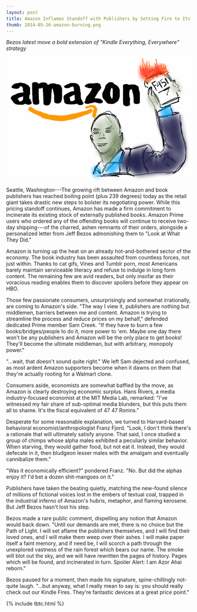```yaml
---
layout: post
title: Amazon Inflames Standoff with Publishers by Setting Fire to Its Own Warehouses
thumb: 2014-05-26-amazon-burning.png
---
```


*Bezos latest move a bold extension of "Kindle Everything, Everywhere" strategy*

![Amazon Did Start The Fire](/assets/2014-05-26-amazon-burning.png)

Seattle, Washington---The growing rift between Amazon and book publishers has reached boiling point (plus 239 degrees) today as the retail giant takes drastic new steps to bolster its negotiating power. While this pricing standoff continues, Amazon has made a firm commitment to incinerate its existing stock of externally published books. Amazon Prime users who ordered any of the offending books will continue to receive two-day shipping---of the charred, ashen remnants of their orders, alongside a personalized letter from Jeff Bezos admonishing them to "Look at What They Did." 

Amazon is turning up the heat on an already hot-and-bothered sector of the economy. The book industry has been assaulted from countless forces, not just within. Thanks to cat gifs, Vines and Tumblr porn, most Americans barely maintain serviceable literacy and refuse to indulge in long form content. The remaining few are avid readers, but only insofar as their voracious reading enables them to discover spoilers before they appear on HBO.

Those few passionate consumers, unsurprisingly and somewhat irrationally, are coming to Amazon's side. "The way I view it, publishers are nothing but middlemen, barriers between me and content. Amazon is trying to streamline the process and reduce prices on my behalf," defended dedicated Prime member Sam Creek. "If they have to burn a few books/bridges/people to do it, more power to 'em. Maybe one day there won't be any publishers and Amazon will be the only place to get books! They'll become the ultimate middleman, but with arbitrary, monopoly power." 

"...wait, that doesn't sound quite right." We left Sam dejected and confused, as most ardent Amazon supporters become when it dawns on them that they're actually rooting for a Walmart clone.

Consumers aside, economists are somewhat baffled by the move, as Amazon is clearly destroying economic surplus. Hans Rivers, a media industry-focused economist at the MIT Media Lab, remarked: "I've witnessed my fair share of sub-optimal media blunders, but this puts them all to shame. It's the fiscal equivalent of 47 47 Ronins."

Desperate for some reasonable explanation, we turned to Harvard-based behavioral economist/anthropologist Franz Fjord. "Look, I don't think there's a rationale that will ultimately satisfy anyone. That said, I once studied a group of chimps whose alpha males exhibited a peculiarly similar behavior. When starving, they would gather food, but not eat it. Instead, they would defecate in it, then bludgeon lesser males with the amalgam and eventually cannibalize them."

"Was it economically efficient?" pondered Franz. "No. But did the alphas enjoy it? I'd bet a dozen shit-mangoes on it."

Publishers have taken the beating quietly, matching the new-found silence of millions of fictional voices lost in the embers of textual coal, trapped in the industrial inferno of Amazon's hubris, metaphor, and flaming kerosene. But Jeff Bezos hasn't lost his step.

Bezos made a rare public comment, dispelling any notion that Amazon would back down. "Until our demands are met, there is no choice but the Path of Light. I will set aflame the publishers themselves, and I will find their loved ones, and I will make them weep over their ashes. I will make paper itself a faint memory, and if need be, I  will scorch a path through the unexplored vastness of the rain forest which bears our name. The smoke will blot out the sky, and we will have rewritten the pages of history. Pages which will be found, and incinerated in turn. Spoiler Alert: I am Azor Ahai reborn."

Bezos paused for a moment, then made his signature, spine-chillingly not-quite laugh. "...but anyway, what I really mean to say is: you should really check out our Kindle Fires. They're fantastic devices at a great price point."

{% include tbtc.html %}
